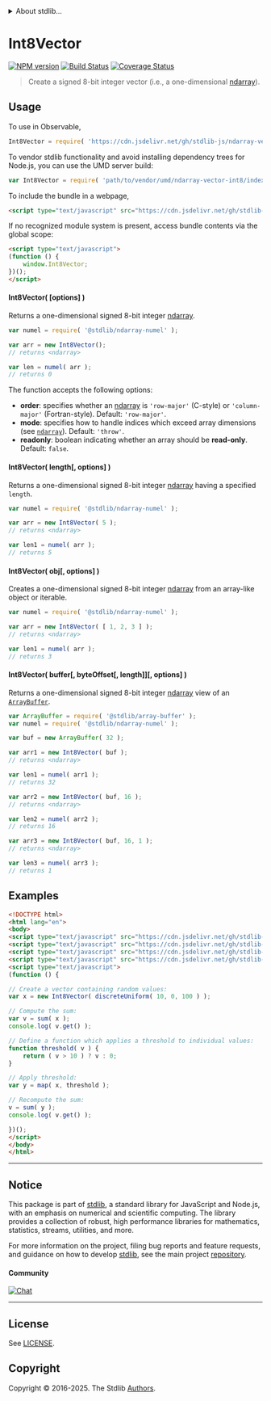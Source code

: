 <!--

@license Apache-2.0

Copyright (c) 2025 The Stdlib Authors.

Licensed under the Apache License, Version 2.0 (the "License");
you may not use this file except in compliance with the License.
You may obtain a copy of the License at

   http://www.apache.org/licenses/LICENSE-2.0

Unless required by applicable law or agreed to in writing, software
distributed under the License is distributed on an "AS IS" BASIS,
WITHOUT WARRANTIES OR CONDITIONS OF ANY KIND, either express or implied.
See the License for the specific language governing permissions and
limitations under the License.

-->


<details>
  <summary>
    About stdlib...
  </summary>
  <p>We believe in a future in which the web is a preferred environment for numerical computation. To help realize this future, we've built stdlib. stdlib is a standard library, with an emphasis on numerical and scientific computation, written in JavaScript (and C) for execution in browsers and in Node.js.</p>
  <p>The library is fully decomposable, being architected in such a way that you can swap out and mix and match APIs and functionality to cater to your exact preferences and use cases.</p>
  <p>When you use stdlib, you can be absolutely certain that you are using the most thorough, rigorous, well-written, studied, documented, tested, measured, and high-quality code out there.</p>
  <p>To join us in bringing numerical computing to the web, get started by checking us out on <a href="https://github.com/stdlib-js/stdlib">GitHub</a>, and please consider <a href="https://opencollective.com/stdlib">financially supporting stdlib</a>. We greatly appreciate your continued support!</p>
</details>

# Int8Vector

[![NPM version][npm-image]][npm-url] [![Build Status][test-image]][test-url] [![Coverage Status][coverage-image]][coverage-url] <!-- [![dependencies][dependencies-image]][dependencies-url] -->

> Create a signed 8-bit integer vector (i.e., a one-dimensional [ndarray][@stdlib/ndarray/ctor]).

<!-- Section to include introductory text. Make sure to keep an empty line after the intro `section` element and another before the `/section` close. -->

<section class="intro">

</section>

<!-- /.intro -->

<!-- Package usage documentation. -->



<section class="usage">

## Usage

To use in Observable,

```javascript
Int8Vector = require( 'https://cdn.jsdelivr.net/gh/stdlib-js/ndarray-vector-int8@umd/browser.js' )
```

To vendor stdlib functionality and avoid installing dependency trees for Node.js, you can use the UMD server build:

```javascript
var Int8Vector = require( 'path/to/vendor/umd/ndarray-vector-int8/index.js' )
```

To include the bundle in a webpage,

```html
<script type="text/javascript" src="https://cdn.jsdelivr.net/gh/stdlib-js/ndarray-vector-int8@umd/browser.js"></script>
```

If no recognized module system is present, access bundle contents via the global scope:

```html
<script type="text/javascript">
(function () {
    window.Int8Vector;
})();
</script>
```

#### Int8Vector( \[options] )

Returns a one-dimensional signed 8-bit integer [ndarray][@stdlib/ndarray/ctor].

```javascript
var numel = require( '@stdlib/ndarray-numel' );

var arr = new Int8Vector();
// returns <ndarray>

var len = numel( arr );
// returns 0
```

The function accepts the following options:

-   **order**: specifies whether an [ndarray][@stdlib/ndarray/ctor] is `'row-major'` (C-style) or `'column-major'` (Fortran-style). Default: `'row-major'`.
-   **mode**: specifies how to handle indices which exceed array dimensions (see [`ndarray`][@stdlib/ndarray/ctor]). Default: `'throw'`.
-   **readonly**: boolean indicating whether an array should be **read-only**. Default: `false`.

#### Int8Vector( length\[, options] )

Returns a one-dimensional signed 8-bit integer [ndarray][@stdlib/ndarray/ctor] having a specified `length`.

```javascript
var numel = require( '@stdlib/ndarray-numel' );

var arr = new Int8Vector( 5 );
// returns <ndarray>

var len1 = numel( arr );
// returns 5
```

#### Int8Vector( obj\[, options] )

Creates a one-dimensional signed 8-bit integer [ndarray][@stdlib/ndarray/ctor] from an array-like object or iterable.

```javascript
var numel = require( '@stdlib/ndarray-numel' );

var arr = new Int8Vector( [ 1, 2, 3 ] );
// returns <ndarray>

var len1 = numel( arr );
// returns 3
```

#### Int8Vector( buffer\[, byteOffset\[, length]]\[, options] )

Returns a one-dimensional signed 8-bit integer [ndarray][@stdlib/ndarray/ctor] view of an [`ArrayBuffer`][@stdlib/array/buffer].

```javascript
var ArrayBuffer = require( '@stdlib/array-buffer' );
var numel = require( '@stdlib/ndarray-numel' );

var buf = new ArrayBuffer( 32 );

var arr1 = new Int8Vector( buf );
// returns <ndarray>

var len1 = numel( arr1 );
// returns 32

var arr2 = new Int8Vector( buf, 16 );
// returns <ndarray>

var len2 = numel( arr2 );
// returns 16

var arr3 = new Int8Vector( buf, 16, 1 );
// returns <ndarray>

var len3 = numel( arr3 );
// returns 1
```

</section>

<!-- /.usage -->

<!-- Package usage notes. Make sure to keep an empty line after the `section` element and another before the `/section` close. -->

<section class="notes">

</section>

<!-- /.notes -->

<!-- Package usage examples. -->

<section class="examples">

## Examples

<!-- eslint no-undef: "error" -->

```html
<!DOCTYPE html>
<html lang="en">
<body>
<script type="text/javascript" src="https://cdn.jsdelivr.net/gh/stdlib-js/random-array-discrete-uniform@umd/browser.js"></script>
<script type="text/javascript" src="https://cdn.jsdelivr.net/gh/stdlib-js/blas-ext-sum@umd/browser.js"></script>
<script type="text/javascript" src="https://cdn.jsdelivr.net/gh/stdlib-js/ndarray-map@umd/browser.js"></script>
<script type="text/javascript" src="https://cdn.jsdelivr.net/gh/stdlib-js/ndarray-vector-int8@umd/browser.js"></script>
<script type="text/javascript">
(function () {

// Create a vector containing random values:
var x = new Int8Vector( discreteUniform( 10, 0, 100 ) );

// Compute the sum:
var v = sum( x );
console.log( v.get() );

// Define a function which applies a threshold to individual values:
function threshold( v ) {
    return ( v > 10 ) ? v : 0;
}

// Apply threshold:
var y = map( x, threshold );

// Recompute the sum:
v = sum( y );
console.log( v.get() );

})();
</script>
</body>
</html>
```

</section>

<!-- /.examples -->

<!-- Section to include cited references. If references are included, add a horizontal rule *before* the section. Make sure to keep an empty line after the `section` element and another before the `/section` close. -->

<section class="references">

</section>

<!-- /.references -->

<!-- Section for related `stdlib` packages. Do not manually edit this section, as it is automatically populated. -->

<section class="related">

</section>

<!-- /.related -->

<!-- Section for all links. Make sure to keep an empty line after the `section` element and another before the `/section` close. -->


<section class="main-repo" >

* * *

## Notice

This package is part of [stdlib][stdlib], a standard library for JavaScript and Node.js, with an emphasis on numerical and scientific computing. The library provides a collection of robust, high performance libraries for mathematics, statistics, streams, utilities, and more.

For more information on the project, filing bug reports and feature requests, and guidance on how to develop [stdlib][stdlib], see the main project [repository][stdlib].

#### Community

[![Chat][chat-image]][chat-url]

---

## License

See [LICENSE][stdlib-license].


## Copyright

Copyright &copy; 2016-2025. The Stdlib [Authors][stdlib-authors].

</section>

<!-- /.stdlib -->

<!-- Section for all links. Make sure to keep an empty line after the `section` element and another before the `/section` close. -->

<section class="links">

[npm-image]: http://img.shields.io/npm/v/@stdlib/ndarray-vector-int8.svg
[npm-url]: https://npmjs.org/package/@stdlib/ndarray-vector-int8

[test-image]: https://github.com/stdlib-js/ndarray-vector-int8/actions/workflows/test.yml/badge.svg?branch=main
[test-url]: https://github.com/stdlib-js/ndarray-vector-int8/actions/workflows/test.yml?query=branch:main

[coverage-image]: https://img.shields.io/codecov/c/github/stdlib-js/ndarray-vector-int8/main.svg
[coverage-url]: https://codecov.io/github/stdlib-js/ndarray-vector-int8?branch=main

<!--

[dependencies-image]: https://img.shields.io/david/stdlib-js/ndarray-vector-int8.svg
[dependencies-url]: https://david-dm.org/stdlib-js/ndarray-vector-int8/main

-->

[chat-image]: https://img.shields.io/gitter/room/stdlib-js/stdlib.svg
[chat-url]: https://app.gitter.im/#/room/#stdlib-js_stdlib:gitter.im

[stdlib]: https://github.com/stdlib-js/stdlib

[stdlib-authors]: https://github.com/stdlib-js/stdlib/graphs/contributors

[umd]: https://github.com/umdjs/umd
[es-module]: https://developer.mozilla.org/en-US/docs/Web/JavaScript/Guide/Modules

[deno-url]: https://github.com/stdlib-js/ndarray-vector-int8/tree/deno
[deno-readme]: https://github.com/stdlib-js/ndarray-vector-int8/blob/deno/README.md
[umd-url]: https://github.com/stdlib-js/ndarray-vector-int8/tree/umd
[umd-readme]: https://github.com/stdlib-js/ndarray-vector-int8/blob/umd/README.md
[esm-url]: https://github.com/stdlib-js/ndarray-vector-int8/tree/esm
[esm-readme]: https://github.com/stdlib-js/ndarray-vector-int8/blob/esm/README.md
[branches-url]: https://github.com/stdlib-js/ndarray-vector-int8/blob/main/branches.md

[stdlib-license]: https://raw.githubusercontent.com/stdlib-js/ndarray-vector-int8/main/LICENSE

[@stdlib/array/buffer]: https://github.com/stdlib-js/array-buffer/tree/umd

[@stdlib/ndarray/ctor]: https://github.com/stdlib-js/ndarray-ctor/tree/umd

</section>

<!-- /.links -->
